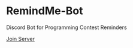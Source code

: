 # RemindMe-Bot
Discord Bot for Programming Contest Reminders

[Join Server](https://discord.gg/ZK2sNe6aAQ)
